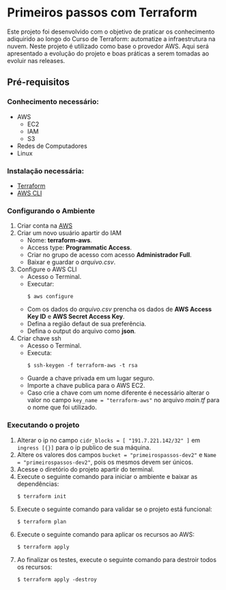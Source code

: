 # Primeiros passos com Terraform

<p>Este projeto foi desenvolvido com o objetivo de praticar os conhecimento adiquirido ao longo do Curso de
Terraform: automatize a infraestrutura na nuvem. Neste projeto é utilizado como base o provedor AWS. Aqui será apresentado a evolução do projeto e boas práticas a serem tomadas ao evoluir nas releases.</p>


## Pré-requisitos
### Conhecimento necessário:
- AWS
    - EC2
    - IAM
    - S3
- Redes de Computadores
- Linux

### Instalação necessária:
- [Terraform](https://www.terraform.io/downloads)
- [AWS CLI](https://docs.aws.amazon.com/pt_br/cli/latest/userguide/getting-started-install.html)

### Configurando o Ambiente
1. Criar conta na [AWS](https://aws.amazon.com/)
2. Criar um novo usuário apartir do IAM
    - Nome: **terraform-aws**.
    - Access type: **Programmatic Access**.
    - Criar no grupo de acesso com acesso **Administrador Full**.
    - Baixar e guardar o *arquivo.csv*.
3. Configure o AWS CLI
    - Acesso o Terminal.
    - Executar:
        ```
        $ aws configure
        ```
    - Com os dados do *arquivo.csv* prencha os dados de **AWS Access Key ID** e **AWS Secret Access Key**.
    - Defina a região defaut de sua preferência.
    - Defina o output do arquivo como **json**.
4. Criar chave ssh
    - Acesso o Terminal.
    - Executa:
        ```
        $ ssh-keygen -f terraform-aws -t rsa
        ```
    - Guarde a chave privada em um lugar seguro.
    - Importe a chave publica para o AWS EC2.
    - Caso crie a chave com um nome diferente é necessário alterar o valor no campo `key_name = "terraform-aws"` no arquivo *main.tf* para o nome que foi utilizado.
### Executando o projeto
1. Alterar o ip no campo `cidr_blocks = [ "191.7.221.142/32" ]` em `ingress [{}]` para o ip publico de sua máquina.
2. Altere os valores dos campos `bucket = "primeirospassos-dev2"` e `Name = "primeirospassos-dev2"`, pois os mesmos devem ser únicos.
3. Acesse o diretório do projeto apartir do terminal.
4. Execute o seguinte comando para iniciar o ambiente e baixar as dependências:
    ```
    $ terraform init
    ```
5. Execute o seguinte comando para validar se o projeto está funcional:
    ```
    $ terraform plan
    ```
6. Execute o seguinte comando para aplicar os recursos ao AWS:
    ```
    $ terraform apply
    ```
7. Ao finalizar os testes, execute o seguinte comando para destroir todos os recursos:
    ```
    $ terraform apply -destroy
    ```



